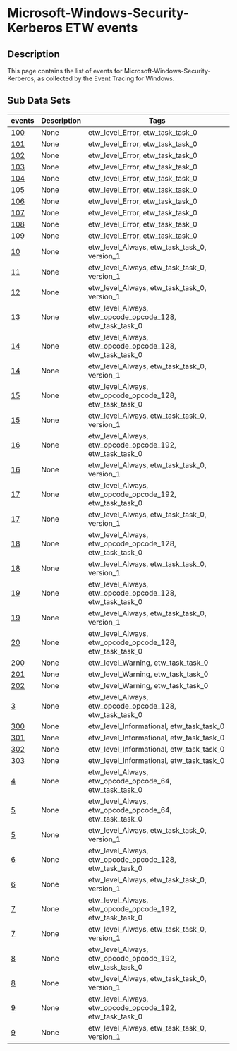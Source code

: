 # Microsoft-Windows-Security-Kerberos ETW events

## Description
This page contains the list of events for Microsoft-Windows-Security-Kerberos, as collected by the Event Tracing for Windows.

## Sub Data Sets
|events|Description|Tags|
|---|---|---|
|[100](events/event-100.md)|None|etw_level_Error, etw_task_task_0|
|[101](events/event-101.md)|None|etw_level_Error, etw_task_task_0|
|[102](events/event-102.md)|None|etw_level_Error, etw_task_task_0|
|[103](events/event-103.md)|None|etw_level_Error, etw_task_task_0|
|[104](events/event-104.md)|None|etw_level_Error, etw_task_task_0|
|[105](events/event-105.md)|None|etw_level_Error, etw_task_task_0|
|[106](events/event-106.md)|None|etw_level_Error, etw_task_task_0|
|[107](events/event-107.md)|None|etw_level_Error, etw_task_task_0|
|[108](events/event-108.md)|None|etw_level_Error, etw_task_task_0|
|[109](events/event-109.md)|None|etw_level_Error, etw_task_task_0|
|[10](events/event-10_v1.md)|None|etw_level_Always, etw_task_task_0, version_1|
|[11](events/event-11_v1.md)|None|etw_level_Always, etw_task_task_0, version_1|
|[12](events/event-12_v1.md)|None|etw_level_Always, etw_task_task_0, version_1|
|[13](events/event-13.md)|None|etw_level_Always, etw_opcode_opcode_128, etw_task_task_0|
|[14](events/event-14.md)|None|etw_level_Always, etw_opcode_opcode_128, etw_task_task_0|
|[14](events/event-14_v1.md)|None|etw_level_Always, etw_task_task_0, version_1|
|[15](events/event-15.md)|None|etw_level_Always, etw_opcode_opcode_128, etw_task_task_0|
|[15](events/event-15_v1.md)|None|etw_level_Always, etw_task_task_0, version_1|
|[16](events/event-16.md)|None|etw_level_Always, etw_opcode_opcode_192, etw_task_task_0|
|[16](events/event-16_v1.md)|None|etw_level_Always, etw_task_task_0, version_1|
|[17](events/event-17.md)|None|etw_level_Always, etw_opcode_opcode_192, etw_task_task_0|
|[17](events/event-17_v1.md)|None|etw_level_Always, etw_task_task_0, version_1|
|[18](events/event-18.md)|None|etw_level_Always, etw_opcode_opcode_128, etw_task_task_0|
|[18](events/event-18_v1.md)|None|etw_level_Always, etw_task_task_0, version_1|
|[19](events/event-19.md)|None|etw_level_Always, etw_opcode_opcode_128, etw_task_task_0|
|[19](events/event-19_v1.md)|None|etw_level_Always, etw_task_task_0, version_1|
|[20](events/event-20.md)|None|etw_level_Always, etw_opcode_opcode_128, etw_task_task_0|
|[200](events/event-200.md)|None|etw_level_Warning, etw_task_task_0|
|[201](events/event-201.md)|None|etw_level_Warning, etw_task_task_0|
|[202](events/event-202.md)|None|etw_level_Warning, etw_task_task_0|
|[3](events/event-3.md)|None|etw_level_Always, etw_opcode_opcode_128, etw_task_task_0|
|[300](events/event-300.md)|None|etw_level_Informational, etw_task_task_0|
|[301](events/event-301.md)|None|etw_level_Informational, etw_task_task_0|
|[302](events/event-302.md)|None|etw_level_Informational, etw_task_task_0|
|[303](events/event-303.md)|None|etw_level_Informational, etw_task_task_0|
|[4](events/event-4.md)|None|etw_level_Always, etw_opcode_opcode_64, etw_task_task_0|
|[5](events/event-5.md)|None|etw_level_Always, etw_opcode_opcode_64, etw_task_task_0|
|[5](events/event-5_v1.md)|None|etw_level_Always, etw_task_task_0, version_1|
|[6](events/event-6.md)|None|etw_level_Always, etw_opcode_opcode_128, etw_task_task_0|
|[6](events/event-6_v1.md)|None|etw_level_Always, etw_task_task_0, version_1|
|[7](events/event-7.md)|None|etw_level_Always, etw_opcode_opcode_192, etw_task_task_0|
|[7](events/event-7_v1.md)|None|etw_level_Always, etw_task_task_0, version_1|
|[8](events/event-8.md)|None|etw_level_Always, etw_opcode_opcode_192, etw_task_task_0|
|[8](events/event-8_v1.md)|None|etw_level_Always, etw_task_task_0, version_1|
|[9](events/event-9.md)|None|etw_level_Always, etw_opcode_opcode_192, etw_task_task_0|
|[9](events/event-9_v1.md)|None|etw_level_Always, etw_task_task_0, version_1|
